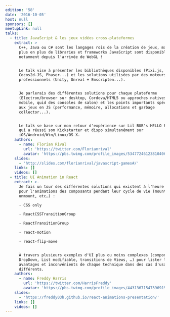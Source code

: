```yaml
---
edition: '58'
date: '2016-10-05'
host: null
sponsors: []
meetupLink: null
talks:
  - title: JavaScript & les jeux vidéos cross-plateformes
    extract: >
      C++, Java ou C# sont les langages rois de la création de jeux, mais de
      plus en plus de libraries et frameworks JavaScript sont disponibles,
      notamment depuis l'arrivée de WebGL !


      Le talk vise à présenter les bibliothèques disponibles (Pixi.js,
      Cocos2d-JS, Phaser...) et les solutions utilisées par des moteurs
      professionnels (Unity, Unreal + Emscripten...).


      Je parlerais des différentes solutions pour chaque plateforme
      (Electron/browser sur desktop, Cordova/HTML5 ou approches natives sur
      mobile, quid des consoles de salon) et les points importants spécifiques
      aux jeux en JS (performance, mémoire, allocations et garbage
      collector...).


      Le talk se base sur mon retour d'expérience sur Lil BUB's HELLO EARTH, jeu
      qui a réussi son Kickstarter et dispo simultanément sur
      iOS/Android/Win/Linux/OS X.
    authors:
      - name: Florian Rival
        url: 'https://twitter.com/Florianrival'
        avatar: 'https://pbs.twimg.com/profile_images/534772461238104064/I1UrRE1g.jpeg'
    slides:
      - 'http://slides.com/florianrival/javascript-games#/'
    links: []
    videos: []
  - title: UI Animation in React
    extract: >-
      Je fais un tour des différentes solutions qui existent à l'heure actuelle
      pour l'animations des composants pendant leur cycle de vie (mount,
      unmount, etc…) :

      - CSS only

      - ReactCSSTransitionGroup

      - ReactTransitionGroup

      - react-motion

      - react-flip-move


      À travers plusieurs exemples d'UI plus ou moins complexes (component
      DropDown, List modifiable, transitions de Views, …) pour lister les
      avantages et inconvénients de chaque technique dans des cas d'usages
      différents.
    authors:
      - name: Freddy Harris
        url: 'https://twitter.com/HarrisFreddy'
        avatar: 'https://pbs.twimg.com/profile_images/443136715473969152/S3YgCBrA.jpeg'
    slides:
      - 'https://freddy03h.github.io/react-animations-presentation/'
    links: []
    videos: []
---
```



